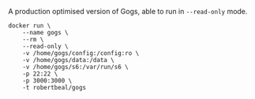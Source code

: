 A production optimised version of Gogs, able to run in `--read-only` mode.
```
docker run \
    --name gogs \
    --rm \
    --read-only \
    -v /home/gogs/config:/config:ro \
    -v /home/gogs/data:/data \
    -v /home/gogs/s6:/var/run/s6 \
    -p 22:22 \
    -p 3000:3000 \
    -t robertbeal/gogs
```
